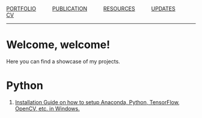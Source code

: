 [PORTFOLIO](/pages/portfolio) &nbsp; &nbsp; &nbsp; &nbsp; &nbsp;
[PUBLICATION](/pages/publication) &nbsp; &nbsp; &nbsp; &nbsp; &nbsp;
[RESOURCES](/pages/resources) &nbsp; &nbsp; &nbsp; &nbsp; &nbsp;
[UPDATES](/pages/updates) &nbsp; &nbsp; &nbsp; &nbsp; &nbsp;
[CV](/pages/vohuynhquangnguyen_cv.pdf) &nbsp; &nbsp; &nbsp; &nbsp; &nbsp;

***

# Welcome, welcome!
Here you can find a showcase of my projects.

# Python
1. [Installation Guide on how to setup Anaconda, Python, TensorFlow, OpenCV, etc. in Windows.](https://github.com/vohuynhquangnguyen/vohuynhquangnguyen.github.io/blob/main/resources/tutorials/installation_guide/installation_guide.ipynb) 